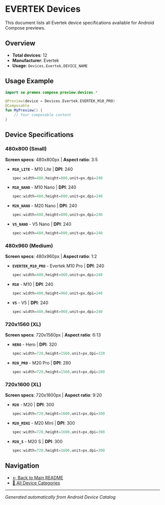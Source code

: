 # EVERTEK Devices

This document lists all Evertek device specifications available for Android Compose previews.

## Overview

- **Total devices**: 12
- **Manufacturer**: Evertek
- **Usage**: `Devices.Evertek.DEVICE_NAME`

## Usage Example

```kotlin
import se.premex.compose.preview.devices.*

@Preview(device = Devices.Evertek.EVERTEK_M10_PRO)
@Composable
fun MyPreview() {
    // Your composable content
}
```

## Device Specifications

### 480x800 (Small)

**Screen specs**: 480x800px | **Aspect ratio**: 3:5

- **`M10_LITE`** - M10 Lite | **DPI**: 240
  ```kotlin
  spec:width=480,height=800,unit=px,dpi=240
  ```

- **`M10_NANO`** - M10 Nano | **DPI**: 240
  ```kotlin
  spec:width=480,height=800,unit=px,dpi=240
  ```

- **`M20_NANO`** - M20 Nano | **DPI**: 240
  ```kotlin
  spec:width=480,height=800,unit=px,dpi=240
  ```

- **`V5_NANO`** - V5 Nano | **DPI**: 240
  ```kotlin
  spec:width=480,height=800,unit=px,dpi=240
  ```

### 480x960 (Medium)

**Screen specs**: 480x960px | **Aspect ratio**: 1:2

- **`EVERTEK_M10_PRO`** - Evertek M10 Pro | **DPI**: 240
  ```kotlin
  spec:width=480,height=960,unit=px,dpi=240
  ```

- **`M10`** - M10 | **DPI**: 240
  ```kotlin
  spec:width=480,height=960,unit=px,dpi=240
  ```

- **`V5`** - V5 | **DPI**: 240
  ```kotlin
  spec:width=480,height=960,unit=px,dpi=240
  ```

### 720x1560 (XL)

**Screen specs**: 720x1560px | **Aspect ratio**: 6:13

- **`HERO`** - Hero | **DPI**: 320
  ```kotlin
  spec:width=720,height=1560,unit=px,dpi=320
  ```

- **`M20_PRO`** - M20 Pro | **DPI**: 280
  ```kotlin
  spec:width=720,height=1560,unit=px,dpi=280
  ```

### 720x1600 (XL)

**Screen specs**: 720x1600px | **Aspect ratio**: 9:20

- **`M20`** - M20 | **DPI**: 300
  ```kotlin
  spec:width=720,height=1600,unit=px,dpi=300
  ```

- **`M20_MINI`** - M20 Mini | **DPI**: 300
  ```kotlin
  spec:width=720,height=1600,unit=px,dpi=300
  ```

- **`M20_S`** - M20 S | **DPI**: 300
  ```kotlin
  spec:width=720,height=1600,unit=px,dpi=300
  ```

## Navigation

- [← Back to Main README](../../README.md)
- [📱 All Device Categories](../README.md)

---
*Generated automatically from Android Device Catalog*
